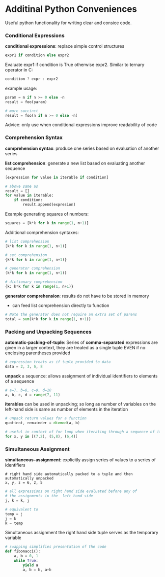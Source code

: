 # Additinal Python Conveniences

Useful python functionality for writing clear and consice code.


### Conditional Expressions

**conditional expressions**: replace simple control structures

```python
expr1 if condition else expr2
```
Evaluate expr1 if condition is True otherwise expr2. Similar to ternary operator in 
C:

```c
condition ? expr : expr2
```

example usage:

```python
param = n if n >= 0 else -n
result = foo(param)

# more succinct
result = foo(n if n >= 0 else -n)

```

Advice: only use when conditional expressions improve readability of code

### Comprehension Syntax

**comprehension syntax**: produce one series based on evaluation of another series

**list comprehension**: generate a new list based on evaluating another sequence

```python
[expression for value in iterable if condition]

# above same as
result = []
for value in iterable:
	if condition:
		result.append(expresion)
```

Example generating squares of numbers:

```python
squares = [k*k for k in range(1, n+1)]
```

Additional comprehension syntaxes:

```python
# list comprehension
[k*k for k in range(1, n+1)]

# set comprehension
{k*k for k in range(1, n+1)}

# generator comprehension
(k*k for k in range(1, n+1))

# dictionary comprehension
{k: k*k for k in range(1, n+1)}

```

**generator comprehension**: results do not have to be stored in memory
  * can feed list comprehension directly to function

```python
# Note the generator does not require an extra set of parens
total = sum(k*k for k in range(1, n+1))
```

### Packing and Unpacking Sequences

**automatic-packing-of-tuple**:  Series of **comma-separated** expressions are given in a larger context, they are treated as a single tuple EVEN if no enclosing parentheses provided

```python
# expression treats as if tuple provided to data
data = 2, 3, 6, 8
```

**unpack** a sequence: allows assignment of individual identifiers to elements of a sequence

```python
# a=7, b=8, c=9, d=10
a, b, c, d = range(7, 11)
```

**iterables** can be used in unpacking; so long as number of variables on the left-hand side is same as number of elements in the iteration


```python
# unpack return values for a function
quotient, remainder = divmod(a, b)
```

```python
# useful in context of for loop when iterating through a sequence of iterables
for x, y in [(7,2), (5,8), (6,4)]
```

### Simultaneous Assignment

**simultaneous-assignment**: explicitly assign series of values to a series of identifiers

```pythoa
# right hand side automatically packed to a tuple and then automatically unpacked
x, y, z = 6, 2, 5
```

```python
# all expressions on right hand side evaluated before any of 
# the assignments in the  left hand side
j, k = k, j

# equivalent to
temp = j
j = k
k = temp
```

Simultaneous assignment the right hand side tuple serves as the temporary variable

```python
# swapping simplifies presentation of the code
def fibonacci():
	a, b = 0, 1
    while True:
    	yield a
        a, b = b, a+b
```
